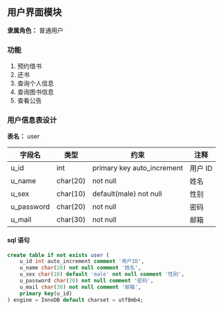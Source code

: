 ## 用户界面模块

**隶属角色：** 普通用户

### 功能

1. 预约借书
2. 还书
3. 查询个人信息
4. 查询图书信息
5. 查看公告

### 用户信息表设计

**表名：** user

| 字段名     | 类型     | 约束                       | 注释    |
| ---------- | -------- | -------------------------- | ------- |
| u_id       | int      | primary key auto_increment | 用户 ID |
| u_name     | char(20) | not null                   | 姓名    |
| u_sex      | char(10) | default(male) not null     | 性别    |
| u_password | char(20) | not null                   | 密码    |
| u_mail     | char(30) | not null                   | 邮箱    |

#### sql 语句

```sql
create table if not exists user (
    u_id int auto_increment comment '用户ID',
    u_name char(20) not null comment '姓名',
    u_sex char(10) default 'male' not null comment '性别',
    u_password char(20) not null comment '密码',
    u_mail char(30) not null comment '邮箱',
    primary key(u_id)
) engine = InnoDB default charset = utf8mb4;
```
